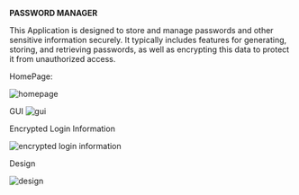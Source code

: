 **PASSWORD MANAGER**

This Application is designed to store and manage passwords and other sensitive information securely. 
It typically includes features for generating, storing, and retrieving passwords, as well as encrypting 
this data to protect it from unauthorized access.

HomePage:

![homepage](https://github.com/user-attachments/assets/0392e497-851d-41d3-9da7-38ae673f2824)

GUI
![gui](https://github.com/user-attachments/assets/1217bd40-75ff-4c4c-83cd-7164f9b9820d)

Encrypted Login Information

![encrypted login information](https://github.com/user-attachments/assets/cf2b761c-e280-4b17-a37d-78031beafa0c)

Design

![design](https://github.com/user-attachments/assets/6a0abefd-1e39-45bb-a42c-28a64e7cd70d)
